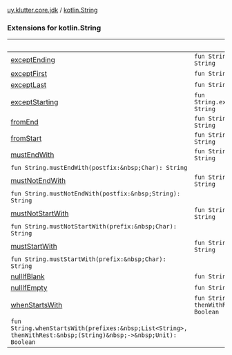[uy.klutter.core.jdk](../index.md) / [kotlin.String](.)


### Extensions for kotlin.String

|&nbsp;|&nbsp;|
|---|---|
| [exceptEnding](except-ending.md) | `fun String.exceptEnding(allButThisMany:&nbsp;Int): String` |
| [exceptFirst](except-first.md) | `fun String.exceptFirst(): String` |
| [exceptLast](except-last.md) | `fun String.exceptLast(): String` |
| [exceptStarting](except-starting.md) | `fun String.exceptStarting(allAfterThisMany:&nbsp;Int): String` |
| [fromEnd](from-end.md) | `fun String.fromEnd(howManyFromEnd:&nbsp;Int): String` |
| [fromStart](from-start.md) | `fun String.fromStart(howManyFromStart:&nbsp;Int): String` |
| [mustEndWith](must-end-with.md) | `fun String.mustEndWith(postfix:&nbsp;String): String`
`fun String.mustEndWith(postfix:&nbsp;Char): String` |
| [mustNotEndWith](must-not-end-with.md) | `fun String.mustNotEndWith(postfix:&nbsp;Char): String`
`fun String.mustNotEndWith(postfix:&nbsp;String): String` |
| [mustNotStartWith](must-not-start-with.md) | `fun String.mustNotStartWith(prefix:&nbsp;String): String`
`fun String.mustNotStartWith(prefix:&nbsp;Char): String` |
| [mustStartWith](must-start-with.md) | `fun String.mustStartWith(prefix:&nbsp;String): String`
`fun String.mustStartWith(prefix:&nbsp;Char): String` |
| [nullIfBlank](null-if-blank.md) | `fun String?.nullIfBlank(): String?` |
| [nullIfEmpty](null-if-empty.md) | `fun String?.nullIfEmpty(): String?` |
| [whenStartsWith](when-starts-with.md) | `fun String.whenStartsWith(prefix:&nbsp;String, thenWithRest:&nbsp;(String)&nbsp;->&nbsp;Unit): Boolean`
`fun String.whenStartsWith(prefixes:&nbsp;List<String>, thenWithRest:&nbsp;(String)&nbsp;->&nbsp;Unit): Boolean` |
